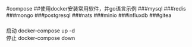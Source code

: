 #compose
##使用docker安装常用软件，并go语言示例
###mysql
###redis
###mongo
###postgresql
###nats
###minio
###influxdb
###gitea
###
启动 docker-compose up -d     
停止 docker-compose down

